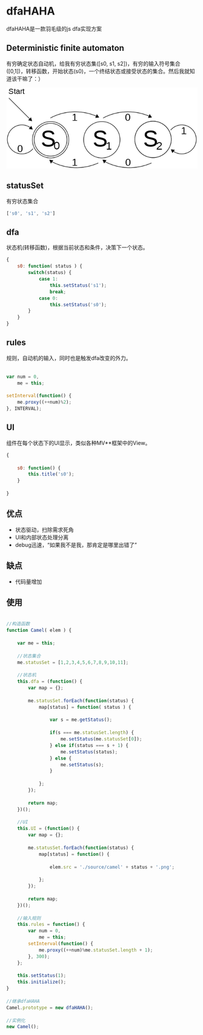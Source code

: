 # dfaHAHA

dfaHAHA是一款羽毛级的js dfa实现方案

## Deterministic finite automaton

有穷确定状态自动机，给我有穷状态集([s0, s1, s2])，有穷的输入符号集合([0,1])，转移函数，开始状态(s0)，一个终结状态或接受状态的集合。然后我就知道该干嘛了：）

![dfa](https://raw.githubusercontent.com/ilife5/sT/master/UI/dfa/source/640px-DFA_example_multiplies_of_3.svg.png)

## statusSet

有穷状态集合

```javascript
['s0', 's1', 's2']
```

## dfa

状态机(转移函数)，根据当前状态和条件，决策下一个状态。

```javascript
{
    s0: function( status ) {
        switch(status) {
            case 1:
                this.setStatus('s1');
                break;
            case 0:
                this.setStatus('s0');
        }
    }
}
```

## rules

规则，自动机的输入，同时也是触发dfa改变的外力。

```javascript

var num = 0,
    me = this;
    
setInterval(function() {
    me.proxy((++num)%2);
}, INTERVAL);

```

## UI

组件在每个状态下的UI显示，类似各种MV**框架中的View。

```javascript
{

    s0: function() {
        this.title('s0');
    }
            
}
```

## 优点

* 状态驱动，扫除需求死角
* UI和内部状态处理分离
* debug迅速，“如果我不是我，那肯定是哪里出错了”

## 缺点

* 代码量增加

## 使用

```javascript

//构造函数
function Camel( elem ) {

    var me = this;
    
    //状态集合
    me.statusSet = [1,2,3,4,5,6,7,8,9,10,11];

    //状态机
    this.dfa = (function() {
        var map = {};

        me.statusSet.forEach(function(status) {
            map[status] = function( status ) {

                var s = me.getStatus();

                if(s === me.statusSet.length) {
                    me.setStatus(me.statusSet[0]);
                } else if(status === s + 1) {
                    me.setStatus(status);
                } else {
                    me.setStatus(s);
                }

            };
        });

        return map;
    })();

    //UI
    this.UI = (function() {
        var map = {};

        me.statusSet.forEach(function(status) {
            map[status] = function() {

                elem.src = './source/camel' + status + '.png';

            };
        });

        return map;
    })();

    //输入规则
    this.rules = function() {
        var num = 0,
            me = this;
        setInterval(function() {
            me.proxy((++num)%me.statusSet.length + 1);
        }, 300);
    };

    this.setStatus(1);
    this.initialize();
}

//继承dfaHAHA
Camel.prototype = new dfaHAHA();

//实例化
new Camel();

```
